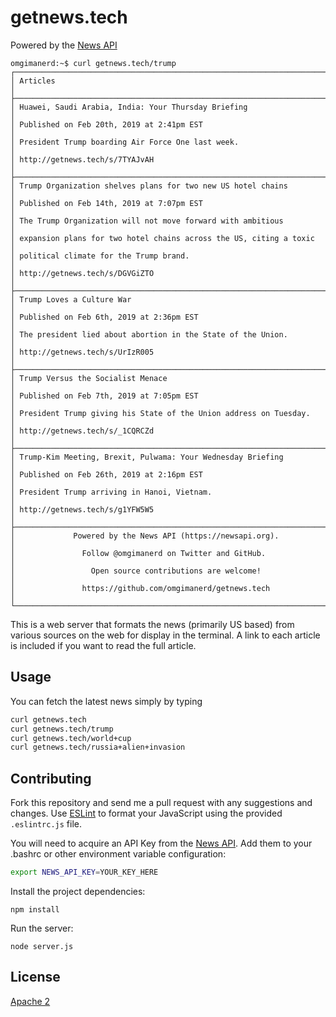 # getnews.tech
Powered by the [News API](https://newsapi.org/)
```
omgimanerd:~$ curl getnews.tech/trump
┌────────────────────────────────────────────────────────────────────────┐
│ Articles                                                               │
├────────────────────────────────────────────────────────────────────────┤
│ Huawei, Saudi Arabia, India: Your Thursday Briefing                    │
│ Published on Feb 20th, 2019 at 2:41pm EST                              │
│ President Trump boarding Air Force One last week.                      │
│ http://getnews.tech/s/7TYAJvAH                                         │
├────────────────────────────────────────────────────────────────────────┤
│ Trump Organization shelves plans for two new US hotel chains           │
│ Published on Feb 14th, 2019 at 7:07pm EST                              │
│ The Trump Organization will not move forward with ambitious            │
│ expansion plans for two hotel chains across the US, citing a toxic     │
│ political climate for the Trump brand.                                 │
│ http://getnews.tech/s/DGVGiZTO                                         │
├────────────────────────────────────────────────────────────────────────┤
│ Trump Loves a Culture War                                              │
│ Published on Feb 6th, 2019 at 2:36pm EST                               │
│ The president lied about abortion in the State of the Union.           │
│ http://getnews.tech/s/UrIzR005                                         │
├────────────────────────────────────────────────────────────────────────┤
│ Trump Versus the Socialist Menace                                      │
│ Published on Feb 7th, 2019 at 7:05pm EST                               │
│ President Trump giving his State of the Union address on Tuesday.      │
│ http://getnews.tech/s/_1CQRCZd                                         │
├────────────────────────────────────────────────────────────────────────┤
│ Trump-Kim Meeting, Brexit, Pulwama: Your Wednesday Briefing            │
│ Published on Feb 26th, 2019 at 2:16pm EST                              │
│ President Trump arriving in Hanoi, Vietnam.                            │
│ http://getnews.tech/s/g1YFW5W5                                         │
├────────────────────────────────────────────────────────────────────────┤
│             Powered by the News API (https://newsapi.org).             │
│               Follow @omgimanerd on Twitter and GitHub.                │
│                 Open source contributions are welcome!                 │
│               https://github.com/omgimanerd/getnews.tech               │
└────────────────────────────────────────────────────────────────────────┘
```
This is a web server that formats the news (primarily US based) from various
sources on the web for display in the terminal. A link to each article is
included if you want to read the full article.

## Usage
You can fetch the latest news simply by typing  
```bash
curl getnews.tech
curl getnews.tech/trump
curl getnews.tech/world+cup
curl getnews.tech/russia+alien+invasion
```

## Contributing
Fork this repository and send me a pull request with any suggestions and
changes. Use [ESLint](https://http://eslint.org/) to format your JavaScript
using the provided `.eslintrc.js` file.

You will need to acquire an API Key from the [News API](https://newsapi.org/).
Add them to your .bashrc or other environment variable configuration:
```bash
export NEWS_API_KEY=YOUR_KEY_HERE
```

Install the project dependencies:
```
npm install
```

Run the server:
```
node server.js
```

## License
[Apache 2](https://github.com/omgimanerd/getnews.tech/blob/master/LICENSE)
